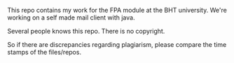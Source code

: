 This repo contains my work for the FPA module at the BHT university.
We're working on a self made mail client with java.

Several people knows this repo. There is no copyright.

So if there are discrepancies regarding plagiarism,
please compare the time stamps of the files/repos.
